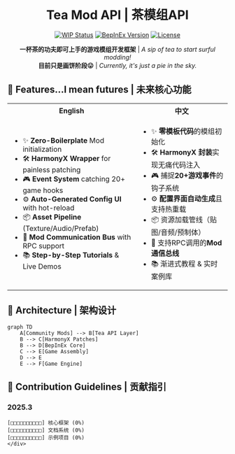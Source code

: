 <div align="center">

# Tea Mod API | 茶模组API 
[![WIP Status](https://img.shields.io/badge/Status-Proof%20of%20Concept-orange)](https://github.com/yourname/tea-mod-api/milestones)
[![BepInEx Version](https://img.shields.io/badge/BepInEx-5.4.21-green)](https://docs.bepinex.dev/)
[![License](https://img.shields.io/badge/License-MIT-blue)](LICENSE)

**一杯茶的功夫即可上手的游戏模组开发框架**​ | *A sip of tea to start surful modding!*  
**目前只是画饼阶段😛**​ | *Currently, it's just a pie in the sky.*  

</div>

## 🌟 Features...I mean futures | 未来核心功能

<table>
<tr>
<th>English</th>
<th>中文</th>
</tr>
<tr>
<td>

- ✨ ​**Zero-Boilerplate**​ Mod initialization  
- 🛠️ ​**HarmonyX Wrapper**​ for painless patching  
- 🎮 ​**Event System**​ catching 20+ game hooks  
- ⚙️ ​**Auto-Generated Config UI**​ with hot-reload  
- 📦 ​**Asset Pipeline**​ (Texture/Audio/Prefab)  
- 📡 ​**Mod Communication Bus**​ with RPC support  
- 📚 ​**Step-by-Step Tutorials**​ & Live Demos

</td>
<td>

- ✨ ​**零模板代码**的模组初始化  
- 🛠️ ​**HarmonyX 封装**实现无痛代码注入  
- 🎮 捕捉**20+游戏事件**的钩子系统  
- ⚙️ ​**配置界面自动生成**且支持热重载  
- 📦 资源加载管线（贴图/音频/预制体）  
- 📡 支持RPC调用的**Mod通信总线**​  
- 📚 渐进式教程 & 实时案例库

</td>
</tr>
</table>

## 🧩 Architecture | 架构设计

```mermaid
graph TD
    A[Community Mods] --> B[Tea API Layer]
    B --> C[HarmonyX Patches]
    B --> D[BepInEx Core]
    C --> E[Game Assembly]
    D --> E
    E --> F[Game Engine]
```

## 🚧 Contribution Guidelines | 贡献指引
<!-- 添加具体开发路线图 -->
### 2025.3
```plaintext
[□□□□□□□□□□] 核心框架 (0%)
[□□□□□□□□□□] 文档系统 (0%)
[□□□□□□□□□□] 示例项目 (0%)
</div>
